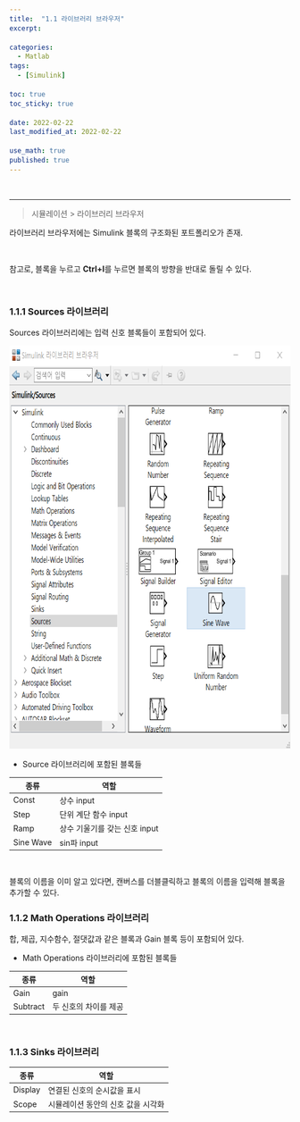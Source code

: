 ```yaml
---
title:  "1.1 라이브러리 브라우저"
excerpt: 

categories:
  - Matlab
tags:
  - [Simulink]

toc: true
toc_sticky: true
 
date: 2022-02-22
last_modified_at: 2022-02-22

use_math: true
published: true
---
```


<br>

***

> 시뮬레이션 > 라이브러리 브라우저

라이브러리 브라우저에는 Simulink 블록의 구조화된 포트폴리오가 존재. 

<br>

참고로, 블록을 누르고 **Ctrl+I**를 누르면 블록의 방향을 반대로 돌릴 수 있다.

<br>

### 1.1.1 Sources 라이브러리

Sources 라이브러리에는 입력 신호 블록들이 포함되어 있다.

<p align="center"><img src="/assets/image/simulink/Library_browser_748x722.png" width="748px" height="722px" title="Library_browser" alt="Library_browser"><br/></p>

- Source 라이브러리에 포함된 블록들

|종류|역할|
|-----|-----|
|Const|상수 input|
|Step|단위 계단 함수 input|
|Ramp|상수 기울기를 갖는 신호 input|
|Sine Wave|sin파 input|


<br>

블록의 이름을 이미 알고 있다면, 캔버스를 더블클릭하고 블록의 이름을 입력해 블록을 추가할 수 있다.

### 1.1.2 Math Operations 라이브러리

합, 제곱, 지수함수, 절댓값과 같은 블록과 Gain 블록 등이 포함되어 있다.

- Math Operations 라이브러리에 포함된 블록들

|종류|역할|
|-----|-----|
|Gain|gain|
|Subtract|두 신호의 차이를 제공|


<br>

### 1.1.3 Sinks 라이브러리

|종류|역할|
|-----|-----|
|Display|연결된 신호의 순시값을 표시|
|Scope|시뮬레이션 동안의 신호 값을 시각화|
